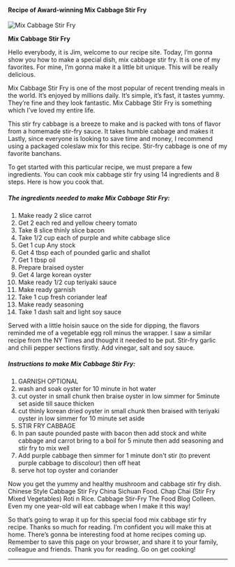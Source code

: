             

#### Recipe of Award-winning Mix Cabbage Stir Fry

![Mix Cabbage Stir Fry](https://img-global.cpcdn.com/recipes/46340278/751x532cq70/mix-cabbage-stir-fry-recipe-main-photo.jpg)

**Mix Cabbage Stir Fry**

Hello everybody, it is Jim, welcome to our recipe site. Today, I’m gonna show you how to make a special dish, mix cabbage stir fry. It is one of my favorites. For mine, I’m gonna make it a little bit unique. This will be really delicious.

Mix Cabbage Stir Fry is one of the most popular of recent trending meals in the world. It’s enjoyed by millions daily. It’s simple, it’s fast, it tastes yummy. They’re fine and they look fantastic. Mix Cabbage Stir Fry is something which I’ve loved my entire life.

This stir fry cabbage is a breeze to make and is packed with tons of flavor from a homemade stir-fry sauce. It takes humble cabbage and makes it Lastly, since everyone is looking to save time and money, I recommend using a packaged coleslaw mix for this recipe. Stir-fry cabbage is one of my favorite banchans.

To get started with this particular recipe, we must prepare a few ingredients. You can cook mix cabbage stir fry using 14 ingredients and 8 steps. Here is how you cook that.

##### The ingredients needed to make Mix Cabbage Stir Fry:

1.  Make ready 2 slice carrot
2.  Get 2 each red and yellow cheery tomato
3.  Take 8 slice thinly slice bacon
4.  Take 1/2 cup each of purple and white cabbage slice
5.  Get 1 cup Any stock
6.  Get 4 tbsp each of pounded garlic and shallot
7.  Get 1 tbsp oil
8.  Prepare braised oyster
9.  Get 4 large korean oyster
10.  Make ready 1/2 cup teriyaki sauce
11.  Make ready garnish
12.  Take 1 cup fresh coriander leaf
13.  Make ready seasoning
14.  Take 1 dash salt and light soy sauce

Served with a little hoisin sauce on the side for dipping, the flavors reminded me of a vegetable egg roll minus the wrapper. I saw a similar recipe from the NY Times and thought it needed to be put. Stir-fry garlic and chili pepper sections firstly. Add vinegar, salt and soy sauce.

##### Instructions to make Mix Cabbage Stir Fry:

1.  GARNISH OPTIONAL
2.  wash and soak oyster for 10 minute in hot water
3.  cut oyster in small chunk then braise oyster in low simmer for 5minute set aside till sauce thicken
4.  cut thinly korean dried oyster in small chunk then braised with teriyaki oyster in low simmer for 10 minute set aside
5.  STIR FRY CABBAGE
6.  In pan saute pounded paste with bacon then add stock and white cabbage and carrot bring to a boil for 5 minute then add seasoning and stir fry to mix well
7.  Add purple cabbage then simmer for 1 minute don't stir (to prevent purple cabbage to discolour) then off heat
8.  serve hot top oyster and coriander

Now you get the yummy and healthy mushroom and cabbage stir fry dish. Chinese Style Cabbage Stir Fry China Sichuan Food. Chap Chai (Stir Fry Mixed Vegetables) Roti n Rice. Cabbage Stir-Fry The Food Blog Colleen. Even my one year-old will eat cabbage when I make it this way!

So that’s going to wrap it up for this special food mix cabbage stir fry recipe. Thanks so much for reading. I’m confident you will make this at home. There’s gonna be interesting food at home recipes coming up. Remember to save this page on your browser, and share it to your family, colleague and friends. Thank you for reading. Go on get cooking!

* * *